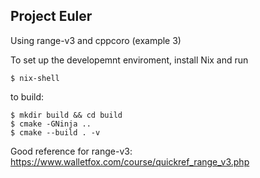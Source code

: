 Project Euler
-------------
Using range-v3 and cppcoro (example 3)

To set up the developemnt enviroment, install Nix and run
```console
$ nix-shell
```

to build:
```console
$ mkdir build && cd build
$ cmake -GNinja ..
$ cmake --build . -v
```

Good reference for range-v3:
https://www.walletfox.com/course/quickref_range_v3.php